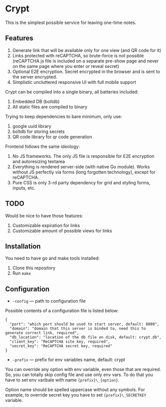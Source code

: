 # Crypt

This is the simplest possible service for leaving one-time notes.

## Features

1. Generate link that will be available only for one view (and QR code for it)
2. Links protected with reCAPTCHA, so brute-force is not possible (reCAPTCHA js file is included on a separate pre-show page and never on the same page where you enter or reveal secret)
3. Optional E2E encryption. Secret encrypted in the browser and is sent to the server encrypted.
4. Simplistic uncluttered responsive UI with full mobile support

Crypt can be compiled into a single binary, all batteries included:

1. Embedded DB (boltdb)
2. All static files are compiled to binary

Trying to keep dependencies to bare minimum, only use:

1. google uuid library
2. boltdb for storing secrets
3. QR code library for qr code generation

Frontend follows the same ideology:

1. No JS frameworks. The only JS file is responsible for E2E encryption and autoresizing textarea
2. Everything is rendered server-side (with native Go module). Works without JS perfectly via forms (long forgotten technology), except for reCAPTCHA.
3. Pure CSS is only 3-rd party dependency for grid and styling forms, inputs, etc.

## TODO

Would be nice to have those features:

1. Customizable expiration for links
2. Customizable amount of possible views for links

## Installation

You need to have go and make tools installed:

1. Clone this repository
2. Run `make`

## Configuration

- `-config` — path to configuration file

Possible contents of a configuration file is listed below:

```
{
  "port": "which port should be used to start server, default: 8080",
  "domain": "domain that this server is binded to, need this to generate correct link, required",
  "db_location": "location of the db file on disk, default: crypt.db",
  "client_key": "ReCAPTCHA site key, required",
  "secret_key": "ReCAPTCHA secret key, required"
}
```

- `-prefix` — prefix for env variables name, default: crypt

You can override any option with env variable, even those that are required. So, you can totally skip config file and use only env vars.
To do that you have to set env varibale with name `{prefix}\_{option}`.

Option name should be spelled uppercase without any symbols.
For example, to override secret key you have to set `{prefix}\_SECRETKEY` variable.
